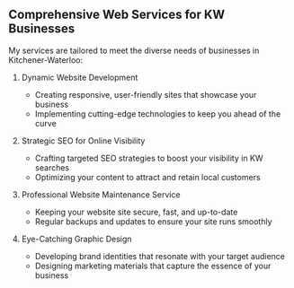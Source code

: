 ## Comprehensive Web Services for KW Businesses

My services are tailored to meet the diverse needs of businesses in Kitchener-Waterloo:

1. Dynamic Website Development

   - Creating responsive, user-friendly sites that showcase your business
   - Implementing cutting-edge technologies to keep you ahead of the curve

2. Strategic SEO for Online Visibility

   - Crafting targeted SEO strategies to boost your visibility in KW searches
   - Optimizing your content to attract and retain local customers

3. Professional Website Maintenance Service

   - Keeping your website site secure, fast, and up-to-date
   - Regular backups and updates to ensure your site runs smoothly

4. Eye-Catching Graphic Design
   - Developing brand identities that resonate with your target audience
   - Designing marketing materials that capture the essence of your business
